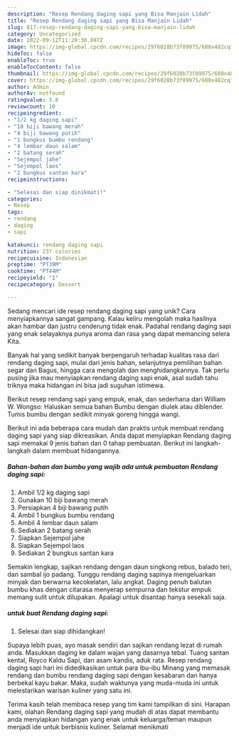 ```yaml
---
description: "Resep Rendang daging sapi yang Bisa Manjain Lidah"
title: "Resep Rendang daging sapi yang Bisa Manjain Lidah"
slug: 817-resep-rendang-daging-sapi-yang-bisa-manjain-lidah
category: Uncategorized
date: 2022-09-12T11:20:30.697Z
image: https://img-global.cpcdn.com/recipes/29f6028b73f89975/680x482cq70/rendang-daging-sapi-foto-resep-utama.jpg
hideToc: false
enableToc: true
enableTocContent: false
thumbnail: https://img-global.cpcdn.com/recipes/29f6028b73f89975/680x482cq70/rendang-daging-sapi-foto-resep-utama.jpg
cover: https://img-global.cpcdn.com/recipes/29f6028b73f89975/680x482cq70/rendang-daging-sapi-foto-resep-utama.jpg
author: Admin
authorAv: notfound
ratingvalue: 3.8
reviewcount: 10
recipeingredient:
- "1/2 kg daging sapi"
- "10 biji bawang merah"
- "4 biji bawang putih"
- "1 bungkus bumbu rendang"
- "4 lembar daun salam"
- "2 batang serah"
- "Sejempol jahe"
- "Sejempol laos"
- "2 bungkus santan kara"
recipeinstructions:

- "Selesai dan siap dinikmati!"
categories:
- Resep
tags:
- rendang
- daging
- sapi

katakunci: rendang daging sapi 
nutrition: 237 calories
recipecuisine: Indonesian
preptime: "PT39M"
cooktime: "PT44M"
recipeyield: "1"
recipecategory: Dessert

---
```





Sedang mencari ide resep rendang daging sapi yang unik? Cara menyiapkannya sangat gampang. Kalau keliru mengolah maka hasilnya akan hambar dan justru cenderung tidak enak. Padahal rendang daging sapi yang enak selayaknya punya aroma dan rasa yang dapat memancing selera Kita.





Banyak hal yang sedikit banyak berpengaruh terhadap kualitas rasa dari rendang daging sapi, mulai dari jenis bahan, selanjutnya pemilihan bahan segar dan Bagus, hingga cara mengolah dan menghidangkannya. Tak perlu pusing jika mau menyiapkan rendang daging sapi enak,      asal sudah tahu triknya maka hidangan ini bisa jadi suguhan istimewa.














Berikut resep rendang sapi yang empuk, enak, dan sederhana dari William W. Wongso: Haluskan semua bahan Bumbu dengan diulek atau diblender. Tumis bumbu dengan sedikit minyak goreng hingga wangi.






Berikut ini ada beberapa cara mudah dan praktis untuk membuat rendang daging sapi yang siap dikreasikan. Anda dapat menyiapkan Rendang daging sapi memakai 9 jenis bahan dan 0 tahap pembuatan. Berikut ini langkah-langkah dalam membuat hidangannya.

<!--inarticleads1-->

##### Bahan-bahan dan bumbu yang wajib ada untuk pembuatan Rendang daging sapi:

1. Ambil 1/2 kg daging sapi
1. Gunakan 10 biji bawang merah
1. Persiapkan 4 biji bawang putih
1. Ambil 1 bungkus bumbu rendang
1. Ambil 4 lembar daun salam
1. Sediakan 2 batang serah
1. Siapkan Sejempol jahe
1. Siapkan Sejempol laos
1. Sediakan 2 bungkus santan kara


Semakin lengkap, sajikan rendang dengan daun singkong rebus, balado teri, dan sambal ijo padang. Tunggu rendang daging sapinya mengeluarkan minyak dan berwarna kecokelatan, lalu angkat. Daging penuh balutan bumbu khas dengan citarasa menyerap sempurna dan tekstur empuk memang sulit untuk dilupakan. Apalagi untuk disantap hanya sesekali saja. 

<!--inarticleads2-->

#####  untuk buat Rendang daging sapi:


1. Selesai dan siap dihidangkan!

Supaya lebih puas, ayo masak sendiri dan sajikan rendang lezat di rumah anda. Masukkan daging ke dalam wajan yang dasarnya tebal. Tuang santan kental, Royco Kaldu Sapi, dan asam kandis, aduk rata. Resep rendang daging sapi hari ini didedikasikan untuk para ibu-ibu Minang yang memasak rendang dan bumbu rendang daging sapi dengan kesabaran dan hanya berbekal kayu bakar. Maka, sudah waktunya yang muda-muda ini untuk melestarikan warisan kuliner yang satu ini. 

Terima kasih telah membaca resep yang tim kami tampilkan di sini. Harapan kami, olahan Rendang daging sapi yang mudah di atas dapat membantu anda menyiapkan hidangan yang enak untuk keluarga/teman maupun menjadi ide untuk berbisnis kuliner. Selamat menikmati
